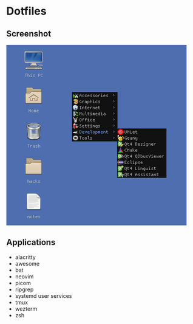 # Dotfiles

## Screenshot

![Alt text](/screenshot.png?raw=true "Screenshot")

## Applications

* alacritty
* awesome
* bat
* neovim
* picom
* ripgrep
* systemd user services
* tmux
* wezterm
* zsh
